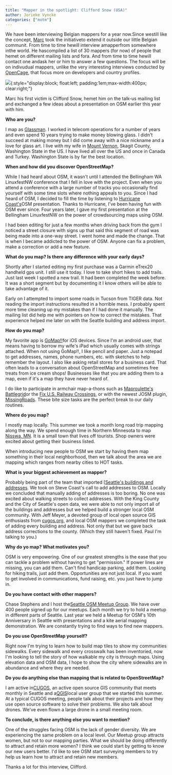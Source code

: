 ```yaml
---
title: "Mapper in the spotlight: Clifford Snow (USA)"
author: Jorieke Vyncke
categories: ["motm"]
---
```


We have been interviewing Belgian mappers for a year now.Since westill like the concept, [Marc](http://www.openstreetmap.org/user/escada) took the initiativeto extend it outside our little Belgian communit. From time to time hewill interview amapperfrom somewhere inthe world. He hascompiled a list of 30 mappers (for now) of people that hemet on different mailing lists and fora. And from time to time hewill contact one andask her or him to answer a few questions. The focus will be on indivudual mappers, unlike the very interesting interviews conducted by [OpenCage](http://blog.opencagedata.com), that focus more on developers and country profiles.

![](https://xian.smugmug.com/OSM/Screenshots/Mapper-of-the-Month/i-RNzmH28/0/O/P1020795_1024.jpg){:style="display:block; float:left; padding:1em;max-width:400px; clear:right;"}


Marc his first victim is Clifford Snow, hemet him on the talk-us mailing list and exchanged a few ideas about a presentation on OSM earlier this year with him.

**Who are you?**

I map as [Glassman](http://www.openstreetmap.org/user/Glassman). I worked in telecom operations for a number of years and even spend 10 years trying to make money blowing glass. I didn't succeed at making money but I did come away with a nice nickname and a love for glass art. I live with my wife in [Mount Vernon](http://www.openstreetmap.org/relation/237865), Skagit County, Washington State in the US. I have lived all over the US and once in Canada and Turkey. Washington State is by far the best location.

**When and how did you discover OpenStreetMap?**

While I had heard about OSM, it wasn't until I attended the Bellingham WA LinuxfestNW conference that I fell in love with the project. Even when you attend a conference with a large number of tracks you occasionally find yourself with some time slots where nothing appeals to you. Since I had heard of OSM, I decided to fill the time by listening to [Hurricane Coast's](http://www.openstreetmap.org/user/HurricaneCoast)OSM presentation. Thanks to Hurricane, I've been having fun with OSM ever since. Four years later, I gave my first presentation at the Bellingham LinuxfestNW on the power of crowdsourcing maps using OSM.

I had been editing for just a few months when driving back from the gym I noticed a street closure with signs up that said this segment of road was being made into a one-way street. I went home and made the change. That is when I became addicted to the power of OSM. Anyone can fix a problem, make a correction or add a new feature.

**What do you map? Is there any difference with your early days?**

Shortly after I started editing my first purchase was a Garmin eTrex20 handheld gps unit. I still use it today. I love to take short hikes to add trails. Just last week I spotted a new trail. It had been completed the week before. It was a short segment but by documenting it I know others will be able to take advantage of it.

Early on I attempted to import some roads in Tucson from TIGER data. Not reading the import instructions resulted in a horrible mess. I probably spent more time cleaning up my mistakes than if I had done it manually. The mailing list did help me with pointers on how to correct the mistakes. That experience helped me later on with the Seattle building and address import.

**How do you map?**

My favorite app is [GoMap!!](http://wiki.openstreetmap.org/wiki/Go_Map!!)for iOS devices. Since I'm an android user, that means having to borrow my wife's iPad which usually comes with strings attached. When not using GoMap!!, I like pencil and paper. Just a notepad to get addresses, names, phone numbers, etc. with sketches to help remember the layout. I also like asking retail stores for a business card. That often leads to a conversation about OpenStreetMap and sometimes free treats from ice cream shops! Businesses like that you are adding them to a map, even if it's a map they have never heard of.

I do like to participate in armchair map-a-thons such as [Maproulette's Battlegrid](http://184.73.220.107/battlegrid/#10/41.8941/-87.7753)or the [Fix U.S. Railway Crossings](http://maproulette.org/#t=fix-railway-crossings), or with the newest JOSM plugin, [MissingRoads](http://wiki.openstreetmap.org/wiki/JOSM/Plugins/MissingRoads). These bite size tasks are the perfect break to our daily routines.

**Where do you map?**

I mostly map locally. This summer we took a month long road trip mapping along the way. We spend enough time in Northern Minnesota to map [Nisswa, MN](http://www.openstreetmap.org/#map=18/46.52051/-94.28875). It is a small town that lives off tourists. Shop owners were excited about getting their business listed.

When introducing new people to OSM we start by having them map something in their local neighborhood, then we talk about the area we are mapping which ranges from nearby cities to HOT tasks.

**What is your biggest achievement as mapper?**

Probably being part of the team that imported [[Seattle's buildings and addresses](http://wiki.openstreetmap.org/wiki/Seattle_Import). We took on Steve Coast's call to add addresses to OSM. Locally we concluded that manually adding of addresses is too boring. No one was excited about walking streets to collect addresses. With the King County and the City of Seattle's open data, we were able to not only import all of the buildings and addresses but we helped build a stronger local OSM community. With Jeff Meyer, a devoted group of local open source GIS enthusiasts from [cugos.org](http://cugos.org/), and local OSM mappers we completed the task of adding every building and address. Not only that but we gave back address corrections to the county. (Which they still haven't fixed. Paul I'm talking to you.)

**Why do yo map? What motivates you?**

OSM is very empowering. One of our greatest strengths is the ease that you can tackle a problem without having to get "permission." If power lines are missing, you can add them. Can't find handicap parking, add them. Looking for hiking trails, just add them. Opportunities are not just local. If you want to get involved in communications, fund raising, etc. you just have to jump in.

**Do you have contact with other mappers?**

Chase Stephens and I host the[Seattle OSM Meetup Group](http://www.meetup.com/OpenStreetMap-Seattle/). We have over 400 people signed up for our meetups. Each month we try to hold a meetup in different parts of Seattle. Last year we held a Meetup for OSM's 10th Anniversary in Seattle with presentations and a kite aerial mapping demonstration. We are constantly trying to find ways to find new mappers.

**Do you use OpenStreetMap yourself?**

Right now I'm trying to learn how to build map tiles to show my communities sidewalks. Every sidewalk and every crosswalk has been inventoried, now I'm looking to tell the story of how walkable my city is through maps. Using elevation data and OSM data, I hope to show the city where sidewalks are in abundance and where they are needed. 

**Do you do anything else than mapping that is related to OpenStreetMap?**

I am active in[CUGOS](http://cugos.org/), an active open source GIS community that meets monthly in Seattle and a[QGIS](http://psqgis.org/)local user group that we started this summer. At a typical CUGOS meeting, people talk about their projects and how they use open source software to solve their problems. We also talk about drones. We've even flown a large drone in a small meeting room.

**To conclude, is there anything else you want to mention?**

One of the struggles facing OSM is the lack of gender diversity. We are experiencing the same problem on a local level. Our Meetup group attracts women, but not to our mapping parties. What we should be doing differently to attract and retain more women? I think we could start by getting to know our new users better. I'd like to see OSM start surveying members to try help us learn how to attract and retain new members.

Thanks a lot for this interview, Clifford.
